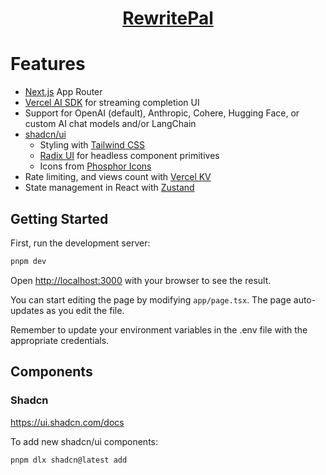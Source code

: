 <a href="https://www.rewritepal.com/">
  <h1 align="center">RewritePal</h1>
</a>

# Features

- [Next.js](https://nextjs.org) App Router
- [Vercel AI SDK](https://sdk.vercel.ai/docs) for streaming completion UI
- Support for OpenAI (default), Anthropic, Cohere, Hugging Face, or custom AI chat models and/or LangChain
- [shadcn/ui](https://ui.shadcn.com)
  - Styling with [Tailwind CSS](https://tailwindcss.com)
  - [Radix UI](https://radix-ui.com) for headless component primitives
  - Icons from [Phosphor Icons](https://phosphoricons.com)
- Rate limiting, and views count with [Vercel KV](https://vercel.com/storage/kv)
- State management in React with [Zustand](https://zustand-demo.pmnd.rs/)

## Getting Started

First, run the development server:

```bash
pnpm dev
```

Open [http://localhost:3000](http://localhost:3000) with your browser to see the result.

You can start editing the page by modifying `app/page.tsx`. The page auto-updates as you edit the file.

Remember to update your environment variables in the .env file with the appropriate credentials.

## Components

### Shadcn

https://ui.shadcn.com/docs

To add new shadcn/ui components:

```bash
pnpm dlx shadcn@latest add
```
